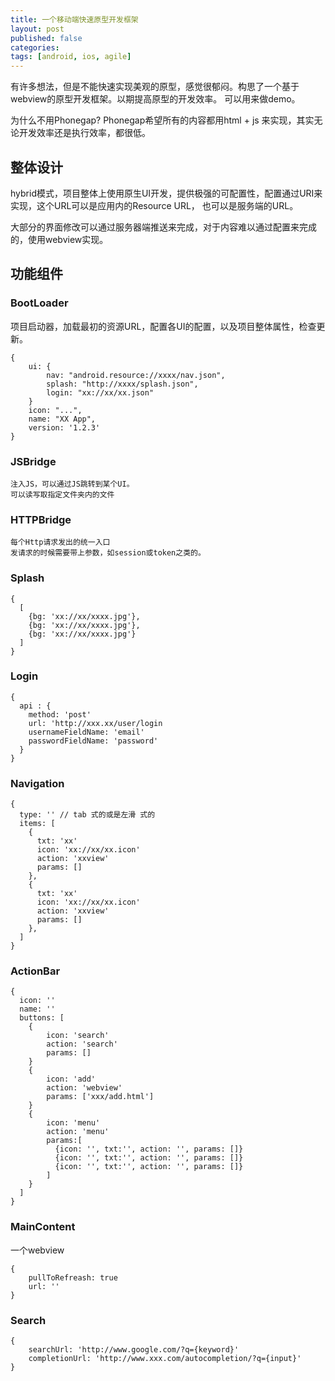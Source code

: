 ```yaml
---
title: 一个移动端快速原型开发框架
layout: post
published: false
categories: 
tags: [android, ios, agile]
---
```


有许多想法，但是不能快速实现美观的原型，感觉很郁闷。构思了一个基于webview的原型开发框架。以期提高原型的开发效率。
可以用来做demo。

为什么不用Phonegap? Phonegap希望所有的内容都用html + js 来实现，其实无论开发效率还是执行效率，都很低。


## 整体设计

hybrid模式，项目整体上使用原生UI开发，提供极强的可配置性，配置通过URI来实现，这个URL可以是应用内的Resource URL，
也可以是服务端的URL。

大部分的界面修改可以通过服务器端推送来完成，对于内容难以通过配置来完成的，使用webview实现。

## 功能组件

### BootLoader
项目启动器，加载最初的资源URL，配置各UI的配置，以及项目整体属性，检查更新。

```
{
    ui: {
        nav: "android.resource://xxxx/nav.json",
        splash: "http://xxxx/splash.json",
        login: "xx://xx/xx.json"
    }
    icon: "...",
    name: "XX App",
    version: '1.2.3'
}
```

### JSBridge
    注入JS，可以通过JS跳转到某个UI。
    可以读写取指定文件夹内的文件

### HTTPBridge
    每个Http请求发出的统一入口
    发请求的时候需要带上参数，如session或token之类的。

### Splash 

```
{
  [
    {bg: 'xx://xx/xxxx.jpg'},
    {bg: 'xx://xx/xxxx.jpg'},
    {bg: 'xx://xx/xxxx.jpg'}
  ]
}
```

### Login

```
{
  api : {
    method: 'post'
    url: 'http://xxx.xx/user/login
    usernameFieldName: 'email'
    passwordFieldName: 'password'
  }
}
```

### Navigation

```
{
  type: '' // tab 式的或是左滑 式的
  items: [
    {
      txt: 'xx'
      icon: 'xx://xx/xx.icon'
      action: 'xxview'
      params: []
    },
    {
      txt: 'xx'
      icon: 'xx://xx/xx.icon'
      action: 'xxview'
      params: []
    },
  ]
}
```

### ActionBar

```
{
  icon: ''
  name: ''
  buttons: [
    {
        icon: 'search'
        action: 'search'
        params: []
    }
    {
        icon: 'add'
        action: 'webview'
        params: ['xxx/add.html']
    }
    {
        icon: 'menu'
        action: 'menu'
        params:[
          {icon: '', txt:'', action: '', params: []}
          {icon: '', txt:'', action: '', params: []}
          {icon: '', txt:'', action: '', params: []}
        ]
    }
  ]
}
```

### MainContent
一个webview

```
{
    pullToRefreash: true
    url: ''
}
```

### Search

```
{
    searchUrl: 'http://www.google.com/?q={keyword}'
    completionUrl: 'http://www.xxx.com/autocompletion/?q={input}'
}
```
